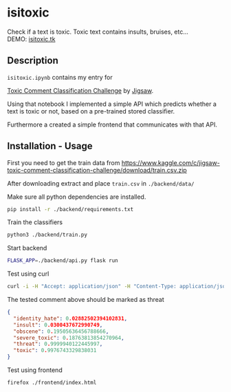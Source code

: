 # isitoxic
Check if a text is toxic. Toxic text contains insults, bruises, etc...  
DEMO: <a href="https://isitoxic.tk">isitoxic.tk</a>


## Description
`isitoxic.ipynb` contains my entry for

<a href="https://www.kaggle.com/c/jigsaw-toxic-comment-classification-challenge">Toxic Comment Classification Challenge</a> by <a href="https://www.kaggle.com/jigsaw-team">Jigsaw</a>.


Using that notebook I implemented a simple API which predicts whether a text is toxic or not, based on a pre-trained stored classifier.

Furthermore a created a simple frontend that communicates with that API.


## Installation - Usage
First you need to get the train data from https://www.kaggle.com/c/jigsaw-toxic-comment-classification-challenge/download/train.csv.zip

After downloading extract and place `train.csv` in `./backend/data/`

Make sure all python dependencies are installed.
```bash
pip install -r ./backend/requirements.txt
```

Train the classifiers
```bash
python3 ./backend/train.py
```

Start backend
```bash
FLASK_APP=./backend/api.py flask run
```

Test using curl
```bash
curl -i -H "Accept: application/json" -H "Content-Type: application/json" -X GET http://localhost:5000/predict/i%20am%20going%20to%20kill%20you
```
The tested comment above should be marked as threat
```json
{
  "identity_hate": 0.02882502394102831,
  "insult": 0.0300437672990749,
  "obscene": 0.19505636456788666,
  "severe_toxic": 0.18763813854270964,
  "threat": 0.9999940122445997,
  "toxic": 0.9976743329838031
}
```

Test using frontend
```bash
firefox ./frontend/index.html
```

